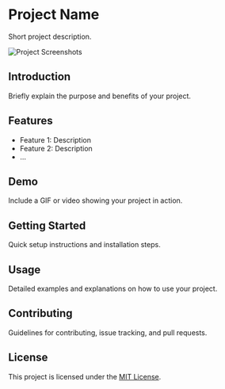# Project Name

Short project description.

![Project Screenshots](screenshots.gif)

## Introduction

Briefly explain the purpose and benefits of your project.

## Features

- Feature 1: Description
- Feature 2: Description
- ...

## Demo

Include a GIF or video showing your project in action.

## Getting Started

Quick setup instructions and installation steps.

## Usage

Detailed examples and explanations on how to use your project.

## Contributing

Guidelines for contributing, issue tracking, and pull requests.

## License

This project is licensed under the [MIT License](LICENSE).
